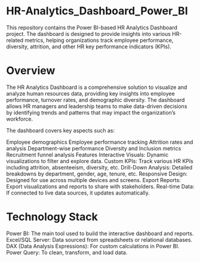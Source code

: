 # HR-Analytics_Dashboard_Power_BI

This repository contains the Power BI-based HR Analytics Dashboard project. The dashboard is designed to provide insights into various HR-related metrics, helping organizations track employee performance, diversity, attrition, and other HR key performance indicators (KPIs).

# Overview
The HR Analytics Dashboard is a comprehensive solution to visualize and analyze human resources data, providing key insights into employee performance, turnover rates, and demographic diversity. The dashboard allows HR managers and leadership teams to make data-driven decisions by identifying trends and patterns that may impact the organization’s workforce.

The dashboard covers key aspects such as:

Employee demographics
Employee performance tracking
Attrition rates and analysis
Department-wise performance
Diversity and Inclusion metrics
Recruitment funnel analysis
Features
Interactive Visuals: Dynamic visualizations to filter and explore data.
Custom KPIs: Track various HR KPIs including attrition, absenteeism, diversity, etc.
Drill-Down Analysis: Detailed breakdowns by department, gender, age, tenure, etc.
Responsive Design: Designed for use across multiple devices and screens.
Export Reports: Export visualizations and reports to share with stakeholders.
Real-time Data: If connected to live data sources, it updates automatically.

# Technology Stack
Power BI: The main tool used to build the interactive dashboard and reports.
Excel/SQL Server: Data sourced from spreadsheets or relational databases.
DAX (Data Analysis Expressions): For custom calculations in Power BI.
Power Query: To clean, transform, and load data.




